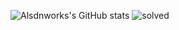 ![Alsdnworks's GitHub stats](https://github-readme-stats.vercel.app/api?username=Alsdnworks&show_icons=true&theme=radical)
![solved](http://mazassumnida.wtf/api/v2/generate_badge?boj=alsdream702)
